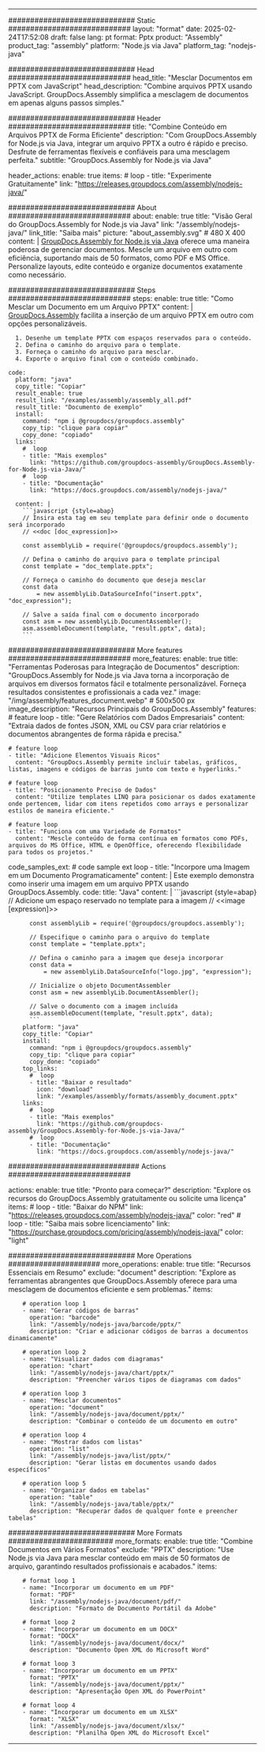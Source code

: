 



---
############################# Static ############################
layout: "format"
date:  2025-02-24T17:52:08
draft: false
lang: pt
format: Pptx
product: "Assembly"
product_tag: "assembly"
platform: "Node.js via Java"
platform_tag: "nodejs-java"

############################# Head ############################
head_title: "Mesclar Documentos em PPTX com JavaScript"
head_description: "Combine arquivos PPTX usando JavaScript. GroupDocs.Assembly simplifica a mesclagem de documentos em apenas alguns passos simples."

############################# Header ############################
title: "Combine Conteúdo em Arquivos PPTX de Forma Eficiente" 
description: "Com GroupDocs.Assembly for Node.js via Java, integrar um arquivo PPTX a outro é rápido e preciso. Desfrute de ferramentas flexíveis e confiáveis para uma mesclagem perfeita."
subtitle: "GroupDocs.Assembly for Node.js via Java" 

header_actions:
  enable: true
  items:
    #  loop
    - title: "Experimente Gratuitamente"
      link: "https://releases.groupdocs.com/assembly/nodejs-java/"
      
############################# About ############################
about:
    enable: true
    title: "Visão Geral do GroupDocs.Assembly for Node.js via Java"
    link: "/assembly/nodejs-java/"
    link_title: "Saiba mais"
    picture: "about_assembly.svg" # 480 X 400
    content: |
       [GroupDocs.Assembly for Node.js via Java](/assembly/nodejs-java/) oferece uma maneira poderosa de gerenciar documentos. Mescle um arquivo em outro com eficiência, suportando mais de 50 formatos, como PDF e MS Office. Personalize layouts, edite conteúdo e organize documentos exatamente como necessário.

############################# Steps ############################
steps:
    enable: true
    title: "Como Mesclar um Documento em um Arquivo PPTX"
    content: |
      [GroupDocs.Assembly](/assembly/nodejs-java/) facilita a inserção de um arquivo PPTX em outro com opções personalizáveis.
      
      1. Desenhe um template PPTX com espaços reservados para o conteúdo.
      2. Defina o caminho do arquivo para o template.
      3. Forneça o caminho do arquivo para mesclar.
      4. Exporte o arquivo final com o conteúdo combinado.
   
    code:
      platform: "java"
      copy_title: "Copiar"
      result_enable: true
      result_link: "/examples/assembly/assembly_all.pdf"
      result_title: "Documento de exemplo"
      install:
        command: "npm i @groupdocs/groupdocs.assembly"
        copy_tip: "clique para copiar"
        copy_done: "copiado"
      links:
        #  loop
        - title: "Mais exemplos"
          link: "https://github.com/groupdocs-assembly/GroupDocs.Assembly-for-Node.js-via-Java/"
        #  loop
        - title: "Documentação"
          link: "https://docs.groupdocs.com/assembly/nodejs-java/"
          
      content: |
        ```javascript {style=abap}
        // Insira esta tag em seu template para definir onde o documento será incorporado
        // <<doc [doc_expression]>>
    
        const assemblyLib = require('@groupdocs/groupdocs.assembly');

        // Defina o caminho do arquivo para o template principal
        const template = "doc_template.pptx";

        // Forneça o caminho do documento que deseja mesclar
        const data 
            = new assemblyLib.DataSourceInfo("insert.pptx", "doc_expression");

        // Salve a saída final com o documento incorporado
        const asm = new assemblyLib.DocumentAssembler();
        asm.assembleDocument(template, "result.pptx", data);
        ```           

############################# More features ############################
more_features:
  enable: true
  title: "Ferramentas Poderosas para Integração de Documentos"
  description: "GroupDocs.Assembly for Node.js via Java torna a incorporação de arquivos em diversos formatos fácil e totalmente personalizável. Forneça resultados consistentes e profissionais a cada vez."
  image: "/img/assembly/features_document.webp" # 500x500 px
  image_description: "Recursos Principais do GroupDocs.Assembly"
  features:
    # feature loop
    - title: "Gere Relatórios com Dados Empresariais"
      content: "Extraia dados de fontes JSON, XML ou CSV para criar relatórios e documentos abrangentes de forma rápida e precisa."

    # feature loop
    - title: "Adicione Elementos Visuais Ricos"
      content: "GroupDocs.Assembly permite incluir tabelas, gráficos, listas, imagens e códigos de barras junto com texto e hyperlinks."

    # feature loop
    - title: "Posicionamento Preciso de Dados"
      content: "Utilize templates LINQ para posicionar os dados exatamente onde pertencem, lidar com itens repetidos como arrays e personalizar estilos de maneira eficiente."

    # feature loop
    - title: "Funciona com uma Variedade de Formatos"
      content: "Mescle conteúdo de forma contínua em formatos como PDFs, arquivos do MS Office, HTML e OpenOffice, oferecendo flexibilidade para todos os projetos."
      
  code_samples_ext:
    # code sample ext loop
    - title: "Incorpore uma Imagem em um Documento Programaticamente"
      content: |
        Este exemplo demonstra como inserir uma imagem em um arquivo PPTX usando GroupDocs.Assembly.
      code:
        title: "Java"
        content: |
          ```javascript {style=abap}
          // Adicione um espaço reservado no template para a imagem
          // <<image [expression]>>
          
          const assemblyLib = require('@groupdocs/groupdocs.assembly');

          // Especifique o caminho para o arquivo do template
          const template = "template.pptx";

          // Defina o caminho para a imagem que deseja incorporar
          const data =
              = new assemblyLib.DataSourceInfo("logo.jpg", "expression");

          // Inicialize o objeto DocumentAssembler
          const asm = new assemblyLib.DocumentAssembler();

          // Salve o documento com a imagem incluída
          asm.assembleDocument(template, "result.pptx", data);
          ```
        platform: "java"
        copy_title: "Copiar"
        install:
          command: "npm i @groupdocs/groupdocs.assembly"
          copy_tip: "clique para copiar"
          copy_done: "copiado"
        top_links:
          #  loop
          - title: "Baixar o resultado"
            icon: "download"
            link: "/examples/assembly/formats/assembly_document.pptx"
        links:
          #  loop
          - title: "Mais exemplos"
            link: "https://github.com/groupdocs-assembly/GroupDocs.Assembly-for-Node.js-via-Java/"
          #  loop
          - title: "Documentação"
            link: "https://docs.groupdocs.com/assembly/nodejs-java/"
            

            


############################## Actions ############################

actions:
  enable: true
  title: "Pronto para começar?"
  description: "Explore os recursos do GroupDocs.Assembly gratuitamente ou solicite uma licença"
  items:
    #  loop
    - title: "Baixar do NPM"
      link: "https://releases.groupdocs.com/assembly/nodejs-java/"
      color: "red"
        #  loop
    - title: "Saiba mais sobre licenciamento"
      link: "https://purchase.groupdocs.com/pricing/assembly/nodejs-java/"
      color: "light"


############################# More Operations #####################
more_operations:
    enable: true
    title: "Recursos Essenciais em Resumo"
    exclude: "document"
    description: "Explore as ferramentas abrangentes que GroupDocs.Assembly oferece para uma mesclagem de documentos eficiente e sem problemas."
    items: 
          
        # operation loop 1
        - name: "Gerar códigos de barras"
          operation: "barcode"
          link: "/assembly/nodejs-java/barcode/pptx/"
          description: "Criar e adicionar códigos de barras a documentos dinamicamente"

        # operation loop 2
        - name: "Visualizar dados com diagramas"
          operation: "chart"
          link: "/assembly/nodejs-java/chart/pptx/"
          description: "Preencher vários tipos de diagramas com dados"

        # operation loop 3
        - name: "Mesclar documentos"
          operation: "document"
          link: "/assembly/nodejs-java/document/pptx/"
          description: "Combinar o conteúdo de um documento em outro"

        # operation loop 4
        - name: "Mostrar dados com listas"
          operation: "list"
          link: "/assembly/nodejs-java/list/pptx/"
          description: "Gerar listas em documentos usando dados específicos"

        # operation loop 5
        - name: "Organizar dados em tabelas"
          operation: "table"
          link: "/assembly/nodejs-java/table/pptx/"
          description: "Recuperar dados de qualquer fonte e preencher tabelas"
         
          
############################# More Formats ########################
more_formats:
    enable: true
    title: "Combine Documentos em Vários Formatos"
    exclude: "PPTX"
    description: "Use Node.js via Java para mesclar conteúdo em mais de 50 formatos de arquivo, garantindo resultados profissionais e acabados."
    items: 
          
        # format loop 1
        - name: "Incorporar um documento em um PDF"
          format: "PDF"
          link: "/assembly/nodejs-java/document/pdf/"
          description: "Formato de Documento Portátil da Adobe"
          
        # format loop 2
        - name: "Incorporar um documento em um DOCX"
          format: "DOCX"
          link: "/assembly/nodejs-java/document/docx/"
          description: "Documento Open XML do Microsoft Word"
          
        # format loop 3
        - name: "Incorporar um documento em um PPTX"
          format: "PPTX"
          link: "/assembly/nodejs-java/document/pptx/"
          description: "Apresentação Open XML do PowerPoint"
          
        # format loop 4
        - name: "Incorporar um documento em um XLSX"
          format: "XLSX"
          link: "/assembly/nodejs-java/document/xlsx/"
          description: "Planilha Open XML do Microsoft Excel"


          

---